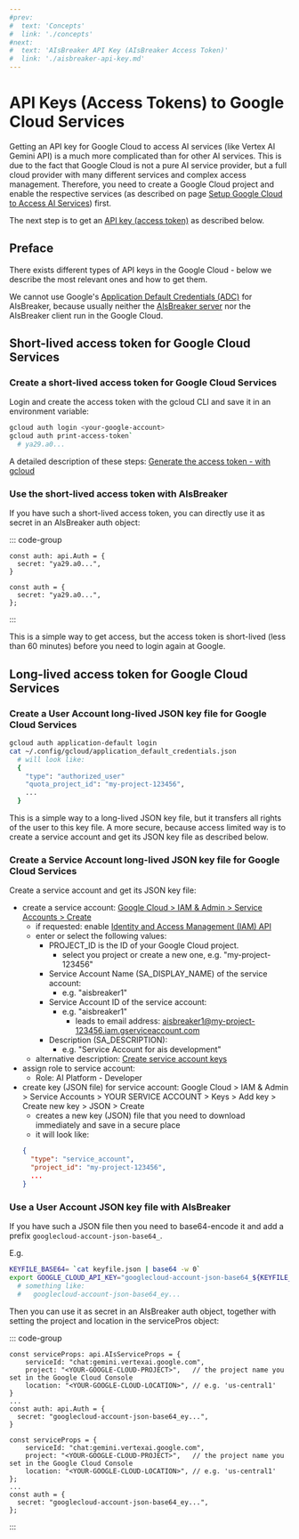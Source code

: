 ```yaml
---
#prev:
#  text: 'Concepts'
#  link: './concepts'
#next:
#  text: 'AIsBreaker API Key (AIsBreaker Access Token)'
#  link: './aisbreaker-api-key.md'
---
```



API Keys (Access Tokens) to Google Cloud Services
=================================================

Getting an API key for Google Cloud to access AI services (like Vertex AI Gemini API) is a much more complicated than for other AI services. This is due to the fact that Google Cloud is not a pure AI service provider, but a full cloud provider with many different services and complex access management. Therefore, you need to create a Google Cloud project and enable the respective services (as described on page [Setup Google Cloud to Access AI Services](google-cloud-ai-setup.md)) first.

The next step is to get an [API key (access token)](../api-keys.md) as described below. 


Preface 
-------
There exists different types of API keys in the Google Cloud - below we describe the most relevant ones and how to get them.


We cannot use Google's [Application Default Credentials (ADC)](https://cloud.google.com/docs/authentication/application-default-credentials) for AIsBreaker, because usually neither the [AIsBreaker server](../aisbreaker-server.md) nor the AIsBreaker client run in the Google Cloud.


## Short-lived access token for Google Cloud Services
### Create a short-lived access token for Google Cloud Services
Login and create the access token with the gcloud CLI and save it in an environment variable:
```bash
gcloud auth login <your-google-account>
gcloud auth print-access-token`
  # ya29.a0...
```

A detailed description of these steps: [Generate the access token - with gcloud](https://cloud.google.com/iam/docs/create-short-lived-credentials-direct#gcloud_2)

### Use the short-lived access token with AIsBreaker
If you have such a short-lived access token, you can directly use it as secret in an AIsBreaker auth object:

::: code-group
```TypeScript[TypeScript]
const auth: api.Auth = {
  secret: "ya29.a0...",
}
```

```JavaScript[JavaScript]
const auth = {
  secret: "ya29.a0...",
};
```
:::

This is a simple way to get access, but the access token is short-lived (less than 60 minutes) before you need to login again at Google.


## Long-lived access token for Google Cloud Services
### Create a User Account long-lived JSON key file for Google Cloud Services
```bash
gcloud auth application-default login
cat ~/.config/gcloud/application_default_credentials.json 
  # will look like:
  {
    "type": "authorized_user"
    "quota_project_id": "my-project-123456",
    ...
  }
```

This is a simple way to a long-lived JSON key file, but it transfers all rights of the user to this key file. A more secure, because access limited way is to create a service account and get its JSON key file as described below.


### Create a Service Account long-lived JSON key file for Google Cloud Services
Create a service account and get its JSON key file:
- create a service account: [Google Cloud > IAM & Admin > Service Accounts > Create](
  https://console.cloud.google.com/projectselector2/iam-admin/serviceaccounts/create?walkthrough_id=iam--create-service-account)
  - if requested: enable [Identity and Access Management (IAM) API](https://console.cloud.google.com/apis/enableflow?apiid=iam.googleapis.com)
  - enter or select the following values:
    - PROJECT_ID is the ID of your Google Cloud project.
      - select you project or create a new one, e.g. "my-project-123456"
    - Service Account Name (SA_DISPLAY_NAME) of the service account:
      - e.g. "aisbreaker1"
    - Service Account ID of the service account:
        - e.g. "aisbreaker1"
          - leads to email address: aisbreaker1@my-project-123456.iam.gserviceaccount.com
    - Description (SA_DESCRIPTION):
      - e.g. "Service Account for ais development"
  - alternative description: [Create service account keys](https://cloud.google.com/iam/docs/keys-create-delete#creating)
- assign role to service account:
  - Role: AI Platform - Developer
- create key (JSON file) for service account:
  Google Cloud > IAM & Admin > Service Accounts > YOUR SERVICE ACCOUNT > Keys > Add key > Create new key > JSON > Create
  - creates a new key (JSON) file that you need to download immediately and save in a secure place
  - it will look like:
  ```JSON
  {
    "type": "service_account",
    "project_id": "my-project-123456",
    ...
  }
  ```

### Use a User Account JSON key file with AIsBreaker
If you have such a JSON file then you need to base64-encode it and add a prefix `googlecloud-account-json-base64_`.

E.g.
```bash
KEYFILE_BASE64= `cat keyfile.json | base64 -w 0`
export GOOGLE_CLOUD_API_KEY="googlecloud-account-json-base64_${KEYFILE_BASE64}"
  # something like:
  #   googlecloud-account-json-base64_ey...
```

Then you can use it as secret in an AIsBreaker auth object, together with setting the project and location in the servicePros object:

::: code-group
```TypeScript[TypeScript]
const serviceProps: api.AIsServiceProps = {
    serviceId: "chat:gemini.vertexai.google.com",
    project: "<YOUR-GOOGLE-CLOUD-PROJECT>",   // the project name you set in the Google Cloud Console
    location: "<YOUR-GOOGLE-CLOUD-LOCATION>", // e.g. 'us-central1'
}
...
const auth: api.Auth = {
  secret: "googlecloud-account-json-base64_ey...",
}
```

```JavaScript[JavaScript]
const serviceProps = {
    serviceId: "chat:gemini.vertexai.google.com",
    project: "<YOUR-GOOGLE-CLOUD-PROJECT>",   // the project name you set in the Google Cloud Console
    location: "<YOUR-GOOGLE-CLOUD-LOCATION>", // e.g. 'us-central1'
};
...
const auth = {
  secret: "googlecloud-account-json-base64_ey...",
};
```
:::




